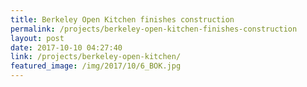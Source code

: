 ```yaml
---
title: Berkeley Open Kitchen finishes construction
permalink: /projects/berkeley-open-kitchen-finishes-construction
layout: post
date: 2017-10-10 04:27:40
link: /projects/berkeley-open-kitchen/
featured_image: /img/2017/10/6_BOK.jpg
---
```



